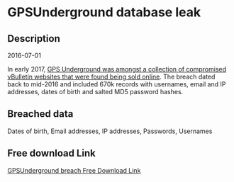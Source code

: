 # GPSUnderground database leak

## Description

2016-07-01

In early 2017, <a href="https://www.hackread.com/vbulletin-forums-hacked-accounts-sold-on-dark-web/" target="_blank" rel="noopener">GPS Underground was amongst a collection of compromised vBulletin websites that were found being sold online</a>. The breach dated back to mid-2016 and included 670k records with usernames, email and IP addresses, dates of birth and salted MD5 password hashes.

## Breached data

Dates of birth, Email addresses, IP addresses, Passwords, Usernames

## Free download Link

[GPSUnderground breach Free Download Link](https://tinyurl.com/2b2k277t)